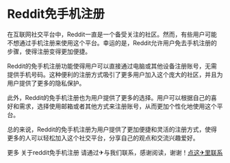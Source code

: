 # Reddit免手机注册

在互联网社交平台中，Reddit一直是一个备受关注的社区。然而，有些用户可能不想通过手机注册来使用这个平台。幸运的是，Reddit允许用户免去手机注册的步骤，使得注册变得更加便捷。

Reddit的免手机注册功能使得用户可以直接通过电脑或其他设备注册账号，无需提供手机号码。这种便利的注册方式吸引了更多用户加入这个庞大的社区，并且为用户提供了更多的隐私保护。

此外，Reddit的免手机注册也为用户提供了更多的选择。用户可以根据自己的喜好和需求，选择使用邮箱或者其他方式来注册账号，从而更加个性化地使用这个平台。

总的来说，Reddit的免手机注册为用户提供了更加便捷和灵活的注册方式，使得更多的人可以轻松加入这个社交平台，分享自己的观点和交流兴趣爱好。

更多 关于reddit免手机注册 请通过✈与我们联系，感谢阅读，谢谢！[点这✈里联系](https://add.k02.cc)